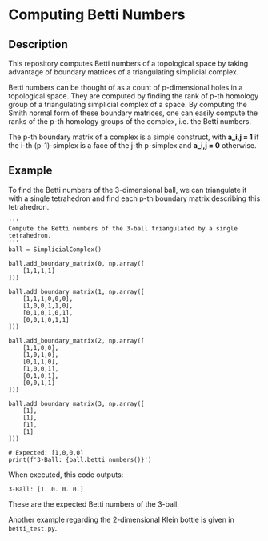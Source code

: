 # Computing Betti Numbers

## Description
This repository computes Betti numbers of a topological space by taking advantage of boundary matrices of a triangulating simplicial complex.

Betti numbers can be thought of as a count of p-dimensional holes in a topological space. They are computed by finding the rank of p-th homology group of a triangulating simplicial complex of a space. By computing the Smith normal form of these boundary matrices, one can easily compute the ranks of the p-th homology groups of the complex, i.e. the Betti numbers.

The p-th boundary matrix of a complex is a simple construct, with **a_i,j = 1** if the i-th (p-1)-simplex is a face of the j-th p-simplex and **a_i,j = 0** otherwise.

## Example

To find the Betti numbers of the 3-dimensional ball, we can triangulate it with a single tetrahedron and find each p-th boundary matrix describing this tetrahedron.

~~~
'''
Compute the Betti numbers of the 3-ball triangulated by a single tetrahedron.
'''
ball = SimplicialComplex()

ball.add_boundary_matrix(0, np.array([
    [1,1,1,1]
]))

ball.add_boundary_matrix(1, np.array([
    [1,1,1,0,0,0],
    [1,0,0,1,1,0],
    [0,1,0,1,0,1],
    [0,0,1,0,1,1]
]))

ball.add_boundary_matrix(2, np.array([
    [1,1,0,0],
    [1,0,1,0],
    [0,1,1,0],
    [1,0,0,1],
    [0,1,0,1],
    [0,0,1,1]
]))

ball.add_boundary_matrix(3, np.array([
    [1],
    [1],
    [1],
    [1]
]))

# Expected: [1,0,0,0]
print(f'3-Ball: {ball.betti_numbers()}')
~~~

When executed, this code outputs:
~~~
3-Ball: [1. 0. 0. 0.]
~~~
These are the expected Betti numbers of the 3-ball.

Another example regarding the 2-dimensional Klein bottle is given in `betti_test.py`.
